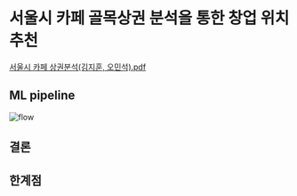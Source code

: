 # 서울시 카페 골목상권 분석을 통한 창업 위치 추천

[서울시 카페 상권분석(김지훈, 오민석).pdf](https://github.com/minsuk1/Seoul_Cafe_ML/files/5727257/default.pdf)


## ML pipeline

![flow](https://user-images.githubusercontent.com/59672222/102838330-41a7a180-4441-11eb-914d-e40216920179.PNG)



## 결론

## 한계점

